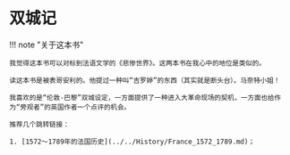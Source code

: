 # 双城记

!!! note "关于这本书"

    我觉得这本书可以对标到法语文学的《悲惨世界》。这两本书在我心中的地位是类似的。

    读这本书是被表哥安利的。他提过一种叫“吉罗婷”的东西（其实就是断头台）。马奈特小姐！

    我喜欢的是“伦敦-巴黎”双城设定，一方面提供了一种进入大革命现场的契机，一方面也给作为“旁观者”的英国作者一个点评的机会。

    推荐几个跳转链接：

    1. [1572～1789年的法国历史](../../History/France_1572_1789.md)；

